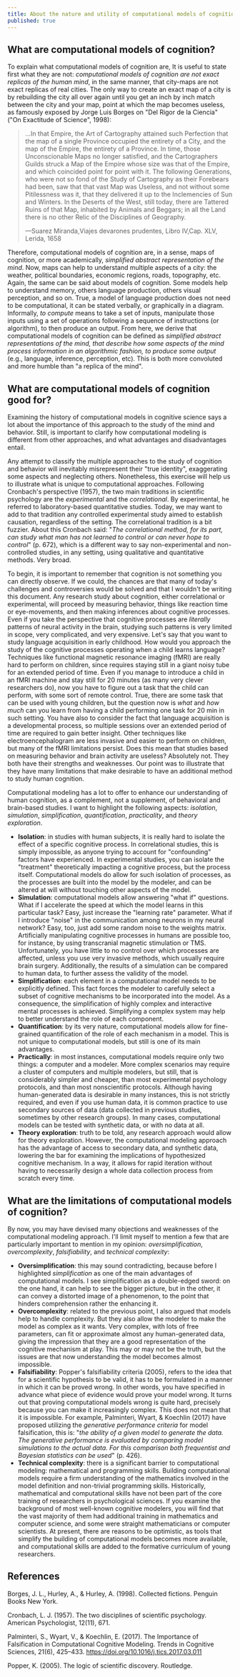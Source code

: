 ```yaml
---
title: About the nature and utility of computational models of cognition
published: true
---
```



## What are computational models of cognition? 

To explain what computational models of cognition are, It is useful to state first what they are not: *computational models of cognition are not exact replicas of the human mind*, in the same manner, that city-maps are not exact replicas of real cities. The only way to create an exact map of a city is by rebuilding the city all over again until you get an inch by inch match between the city and your map, point at which the map becomes useless, as famously exposed by Jorge Luis Borges on "Del Rigor de la Ciencia" ("On Exactitude of Science", 1998):



> …In that Empire, the Art of Cartography attained such Perfection that the map of a single Province occupied the entirety of a City, and the map of the Empire, the entirety of a Province. In time, those Unconscionable Maps no longer satisfied, and the Cartographers Guilds struck a Map of the Empire whose size was that of the Empire, and which coincided point for point with it. The following Generations, who were not so fond of the Study of Cartography as their Forebears had been, saw that that vast Map was Useless, and not without some Pitilessness was it, that they delivered it up to the Inclemencies of Sun and Winters. In the Deserts of the West, still today, there are Tattered Ruins of that Map, inhabited by Animals and Beggars; in all the Land there is no other Relic of the Disciplines of Geography. 
>
> —Suarez Miranda,Viajes devarones prudentes, Libro IV,Cap. XLV, Lerida, 1658



Therefore, computational models of cognition are, in a sense, maps of cognition, or more academically, *simplified abstract representation of the mind*. Now, maps can help to understand multiple aspects of a city: the weather, political boundaries, economic regions, roads, topography, etc. Again, the same can be said about models of cognition. Some models help to understand memory, others language production, others visual perception, and so on. True, a model of language production does not need to be computational, it can be stated verbally, or graphically in a diagram. Informally, *to compute* means to take a set of inputs, manipulate those inputs using a set of operations following a sequence of instructions (or algorithm), to then produce an output. From here, we derive that computational models of cognition can be defined as *simplified abstract representations of the mind, that describe how some aspects of the mind process information in an algorithmic fashion, to produce some output* (e.g., language, inference, perception, etc). This is both more convoluted and more humble than "a replica of the mind".



## What are computational models of cognition good for?

Examining the history of computational models in cognitive science says a lot about the importance of this approach to the study of the mind and behavior. Still, is important to clarify how computational modeling is different from other approaches, and what advantages and disadvantages entail. 



Any attempt to classify the multiple approaches to the study of cognition and behavior will inevitably misrepresent their "true identity", exaggerating some aspects and neglecting others. Nonetheless, this exercise will help us to illustrate what is unique to computational approaches. Following Cronbach's perspective (1957), the two main traditions in scientific psychology are the *experimental* and the *correlational*. By experimental, he referred to laboratory-based quantitative studies. Today, we may want to add to that tradition any controlled experimental study aimed to establish causation, regardless of the setting. The correlational tradition is a bit fuzzier. About this Cronbach said: "*The correlational method, for its part, can study what man has not learned to control or can never hope to control*" (p. 672), which is a different way to say non-experimental and non-controlled studies, in any setting, using qualitative and quantitative methods. Very broad.



To begin, it is important to remember that cognition is not something you can directly observe. If we could, the chances are that many of today's challenges and controversies would be solved and that I wouldn't be writing this document. Any research study about cognition, either correlational or experimental, will proceed by measuring behavior, things like reaction time or eye-movements, and then making inferences about cognitive processes. Even if you take the perspective that cognitive processes are *literally* patterns of neural activity in the brain, studying such patterns is very limited in scope, very complicated, and very expensive. Let's say that you want to study language acquisition in early childhood. How would you approach the study of the cognitive processes operating when a child learns language? Techniques like functional magnetic resonance imaging (fMRI) are really hard to perform on children, since requires staying still in a giant noisy tube for an extended period of time. Even if you manage to introduce a child in an fMRI machine and stay still for 20 minutes (as many very clever researchers do), now you have to figure out a task that the child can perform, with some sort of remote control. True, there are some task that can be used with young children, but the question now is *what* and *how much* can you learn from having a child performing one task for 20 min in such setting. You have also to consider the fact that language acquisition is a developmental process, so multiple sessions over an extended period of time are required to gain better insight. Other techniques like electroencephalogram are less invasive and easier to perform on children, but many of the fMRI limitations persist. Does this mean that studies based on measuring behavior and brain activity are useless? Absolutely not. They both have their strengths and weaknesses. Our point was to illustrate that they have many limitations that make desirable to have an additional method to study human cognition.



Computational modeling has a lot to offer to enhance our understanding of human cognition, as a complement, not a supplement, of behavioral and brain-based studies. I want to highlight the following aspects: *isolation*, *simulation*, *simplification*, *quantification*, *practicality*, and *theory exploration*.

- **Isolation**:  in studies with human subjects, it is really hard to isolate the effect of a specific cognitive process. In correlational studies, this is simply impossible, as anyone trying to account for "confounding" factors have experienced. In experimental studies, you can isolate the "treatment" theoretically impacting a cognitive process, but the process itself. Computational models do allow for such isolation of processes, as the processes are built into the model by the modeler, and can be altered at will without touching other aspects of the model.  
- **Simulation**: computational models allow answering "what if" questions. What if I accelerate the speed at which the model learns in this particular task? Easy, just increase the "learning rate" parameter. What if I introduce "noise" in the communication among neurons in my neural network? Easy, too, just add some random noise to the weights matrix. Artificially manipulating cognitive processes in humans are possible too, for instance, by using transcranial magnetic stimulation or TMS. Unfortunately, you have little to no control over which processes are affected, unless you use very invasive methods, which usually require brain surgery. Additionally, the results of a simulation can be compared to human data, to further assess the validity of the model.
- **Simplification**: each element in a computational model needs to be explicitly defined. This fact forces the modeler to carefully select a subset of cognitive mechanisms to be incorporated into the model. As a consequence, the simplification of highly complex and interactive mental processes is achieved. Simplifying a complex system may help to better understand the role of each component. 
- **Quantification**: by its very nature, computational models allow for fine-grained quantification of the role of each mechanism in a model. This is not unique to computational models, but still is one of its main advantages. 
- **Practically**: in most instances, computational models require only two things: a computer and a modeler. More complex scenarios may require a cluster of computers and multiple modelers, but still, that is considerably simpler and cheaper, than most experimental psychology protocols, and than most nonscientific protocols. Although having human-generated data is desirable in many instances, this is not strictly required, and even if you use human data, it is common practice to use secondary sources of data (data collected in previous studies, sometimes by other research groups). In many cases, computational models can be tested with synthetic data, or with no data at all.
- **Theory exploration**: truth to be told, any research approach would allow for theory exploration. However, the computational modeling approach has the advantage of access to secondary data, and synthetic data, lowering the bar for examining the implications of hypothesized cognitive mechanism. In a way, it allows for rapid iteration without having to necessarily design a whole data collection process from scratch every time.  



## What are the limitations of computational models of cognition?

By now, you may have devised many objections and weaknesses of the computational modeling approach. I'll limit myself to mention a few that are particularly important to mention in my opinion: *oversimplification*, *overcomplexity*, *falsifiability*, and *technical complexity*:



- **Oversimplification**: this may sound contradicting, because before I highlighted *simplification* as one of the main advantages of computational models. I see simplification as a double-edged sword: on the one hand, it can help to see the bigger picture, but in the other, it can convey a distorted image of a phenomenon, to the point that hinders comprehension rather the enhancing it. 
- **Overcomplexity**: related to the previous point, I also argued that models help to handle complexity. But they also allow the modeler to make the model as complex as it wants. Very complex, with lots of free parameters, can fit or approximate almost any human-generated data, giving the impression that they are a good representation of the cognitive mechanism at play. This may or may not be the truth, but the issues are that now understanding the model becomes almost impossible.
- **Falsifiability**: Popper's falsifiability criteria (2005), refers to the idea that for a scientific hypothesis to be valid, it has to be formulated in a manner in which it can be proved wrong. In other words, you have specified in advance what piece of evidence would prove your model wrong. It turns out that proving computational models wrong is quite hard, precisely because you can make it increasingly complex. This does not mean that it is impossible. For example, Palminteri, Wyart, & Koechlin (2017) have proposed utilizing the *generative performance criteria* for model falsification, this is: "*the ability of a given model to generate the data. The generative performance is evaluated by comparing model simulations to the actual data. For this comparison both frequentist and Bayesian statistics can be used*" (p. 426).
- **Technical complexity**: there is a significant barrier to computational modeling: mathematical and programming skills. Building computational models require a firm understanding of the mathematics involved in the model definition and non-trivial programming skills. Historically, mathematical and computational skills have not been part of the core training of researchers in psychological sciences. If you examine the background of most well-known cognitive modelers, you will find that the vast majority of them had additional training in mathematics and computer science, and some were straight mathematicians or computer scientists. At present, there are reasons to be optimistic, as tools that simplify the building of computational models becomes more available, and computational skills are added to the formative curriculum of young researchers. 

## References

Borges, J. L., Hurley, A., & Hurley, A. (1998). Collected fictions. Penguin Books New York.

Cronbach, L. J. (1957). The two disciplines of scientific psychology. American Psychologist, 12(11), 671.

Palminteri, S., Wyart, V., & Koechlin, E. (2017). The Importance of Falsification in Computational Cognitive Modeling. Trends in Cognitive Sciences, 21(6), 425–433. https://doi.org/10.1016/j.tics.2017.03.011

Popper, K. (2005). The logic of scientific discovery. Routledge.
